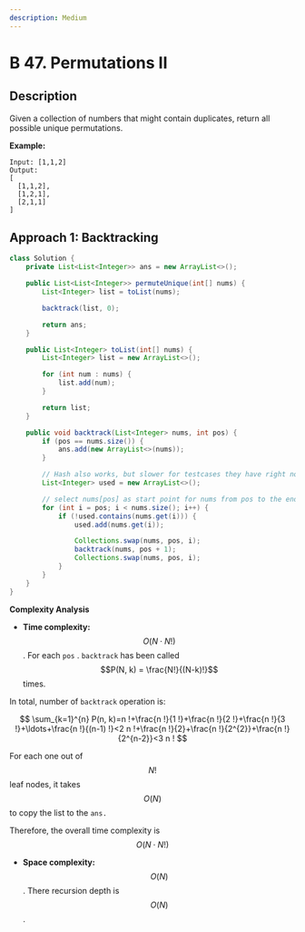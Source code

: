```yaml
---
description: Medium
---
```


# B 47. Permutations II

## Description

Given a collection of numbers that might contain duplicates, return all possible unique permutations.

**Example:**

```text
Input: [1,1,2]
Output:
[
  [1,1,2],
  [1,2,1],
  [2,1,1]
]
```

## Approach 1: Backtracking

```java
class Solution {
    private List<List<Integer>> ans = new ArrayList<>();

    public List<List<Integer>> permuteUnique(int[] nums) {
        List<Integer> list = toList(nums);

        backtrack(list, 0);

        return ans;
    }

    public List<Integer> toList(int[] nums) {
        List<Integer> list = new ArrayList<>();

        for (int num : nums) {
            list.add(num);
        }

        return list;
    }

    public void backtrack(List<Integer> nums, int pos) {
        if (pos == nums.size()) {
            ans.add(new ArrayList<>(nums));
        }

		// Hash also works, but slower for testcases they have right now
        List<Integer> used = new ArrayList<>();

        // select nums[pos] as start point for nums from pos to the end
        for (int i = pos; i < nums.size(); i++) {
            if (!used.contains(nums.get(i))) {
                used.add(nums.get(i));

                Collections.swap(nums, pos, i);
                backtrack(nums, pos + 1);
                Collections.swap(nums, pos, i);
            }
        }
    }
}
```

**Complexity Analysis**

* **Time complexity:** $$O(N\cdot N!)$$. For each `pos` . `backtrack` has been called $$P(N, k) = \frac{N!}{(N-k)!}$$ times. 

In total, number of `backtrack` operation is: 

$$
\sum_{k=1}^{n} P(n, k)=n !+\frac{n !}{1 !}+\frac{n !}{2 !}+\frac{n !}{3 !}+\ldots+\frac{n !}{(n-1) !}<2 n !+\frac{n !}{2}+\frac{n !}{2^{2}}+\frac{n !}{2^{n-2}}<3 n !
$$

For each one out of $$N!$$ leaf nodes, it takes $$O(N)$$ to copy the list to the `ans.`

Therefore, the overall time complexity is $$O(N\cdot N!)$$

* **Space complexity:** $$O(N)$$. There recursion depth is $$O(N)$$.

